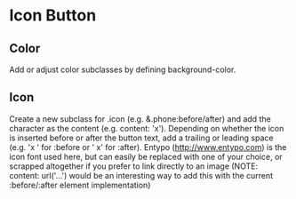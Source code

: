 # Icon Button

## Color
Add or adjust color subclasses by defining background-color.

## Icon
Create a new subclass for .icon (e.g. &.phone:before/after) and add the character as the content (e.g. content: 'x'). Depending on whether the icon is inserted before or after the button text, add a trailing or leading space (e.g. 'x ' for :before or ' x' for :after). Entypo (http://www.entypo.com) is the icon font used here, but can easily be replaced with one of your choice, or scrapped altogether if you prefer to link directly to an image (NOTE: content: url('...') would be an interesting way to add this with the current :before/:after element implementation)

